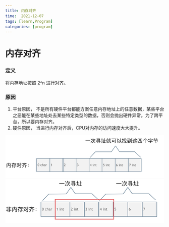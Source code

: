 ```yaml
---
title: 内存对齐
time:  2021-12-07
tags: [learn,Program]
categories: [program]
---
```


# 内存对齐

<!-- more -->

### 定义

将内存地址按照 2^n 进行对齐。

### 原因

1. 平台原因， 不是所有硬件平台都能方案任意内存地址上的任意数据，某些平台之恶能在某些地址处去某些特定类型的数据，否则会抛出硬件异常。为了跨平台，所以要内存对齐。
2. 硬件原因， 当进行内存对齐后，CPU对内存的访问速度大大提升。

![内存对齐](Alignmentmemory.assets/20200804193307347.png)
![内存不对齐](Alignmentmemory.assets/20200804193353926.png)